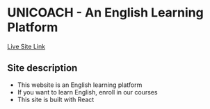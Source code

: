 # UNICOACH - An English Learning Platform

[Live Site Link](https://unicoach.netlify.app/)

## Site description

* This website is an English learning platform
* If you want to learn English, enroll in our courses
* This site is built with React
